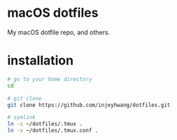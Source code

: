# macOS dotfiles
My macOS dotfile repo, and others.

# installation
```bash
# go to your home directory
cd

# git clone
git clone https://github.com/injeyhwang/dotfiles.git

# symlink
ln -s ~/dotfiles/.tmux .
ln -s ~/dotfiles/.tmux.conf .
```

